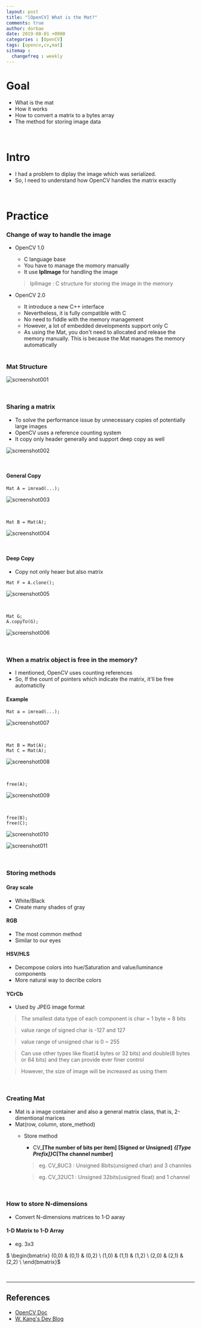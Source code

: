 ```yaml
---
layout: post
title: "[OpenCV] What is the Mat?"
comments: true
author: dorbae
date: 2019-08-01 +0900
categories : [OpenCV]
tags: [opencv,cv,mat]
sitemap :
  changefreq : weekly
---
```


# Goal
* What is the mat
* How it works
* How to convert a matrix to a bytes array
* The method for storing image data

<br/>

# Intro
* I had a problem to diplay the image which was serialized.
* So, I need to understand how OpenCV handles the matrix exactly

<br />

# Practice

### Change of way to handle the image
* OpenCV 1.0
  * C language base
  * You have to manage the momory manually
  * It use **IplImage** for handling the image
  > IplImage : C structure for storing the image in the memory

* OpenCV 2.0
  * It introduce a new C++ interface
  * Nevertheless, it is fully compatible with C
  * No need to fiddle with the memory management
  * However, a lot of embedded developments support only C
  * As using the Mat, you don't need to allocated and release the memory manually. This is because the Mat manages the memory automatically

  <br />

### Mat Structure

![screenshot001](/assets/images/posts/2019/08/2019-08-01-opencv-whatisthemat-001.png)

<br />

### Sharing a matrix
* To solve the performance issue by unnecessary copies of potentially large images
* OpenCV uses a reference counting system
* It copy only header generally and support deep copy as well

![screenshot002](/assets/images/posts/2019/08/2019-08-01-opencv-whatisthemat-002.png)

<br />

#### General Copy

```
Mat A = imread(...);
```

![screenshot003](/assets/images/posts/2019/08/2019-08-01-opencv-whatisthemat-003.png)

<br />

```
Mat B = Mat(A);
```

![screenshot004](/assets/images/posts/2019/08/2019-08-01-opencv-whatisthemat-004.png)

<br />

#### Deep Copy
* Copy not only heaer but also matrix

```
Mat F = A.clone();
```

![screenshot005](/assets/images/posts/2019/08/2019-08-01-opencv-whatisthemat-005.png)

<br />

```
Mat G;
A.copyTo(G);
```

![screenshot006](/assets/images/posts/2019/08/2019-08-01-opencv-whatisthemat-006.png)

<br />

### When a matrix object is free in the memory?
* I mentioned, OpenCV uses counting references
* So, If the count of pointers which indicate the matrix, it'll be free automaticlly

#### Example

```
Mat a = imread(...);
```

![screenshot007](/assets/images/posts/2019/08/2019-08-01-opencv-whatisthemat-007.png)

<br />

```
Mat B = Mat(A);
Mat C = Mat(A);
```

![screenshot008](/assets/images/posts/2019/08/2019-08-01-opencv-whatisthemat-008.png)

<br />

```
free(A);
```

![screenshot009](/assets/images/posts/2019/08/2019-08-01-opencv-whatisthemat-009.png)

<br />

```
free(B);
free(C);
```

![screenshot010](/assets/images/posts/2019/08/2019-08-01-opencv-whatisthemat-010.png)

![screenshot011](/assets/images/posts/2019/08/2019-08-01-opencv-whatisthemat-011.png)

<br />

### Storing methods
#### Gray scale
* White/Black
* Create many shades of gray

#### RGB
* The most common method
* Similar to our eyes

#### HSV/HLS
* Decompose colors into hue/Saturation and value/luminance components
* More natural way to decribe colors

#### YCrCb
* Used by JPEG image format

> The smallest data type of each component is char = 1 byte = 8 bits

> value range of signed char is -127 and 127

> value range of unsigned char is 0 ~ 255

> Can use other types like float(4 bytes or 32 bits) and double(8 bytes or 64 bits) and they can provide ever finer control

> However, the size of image will be increased as using them

<br />

### Creating Mat
* Mat is a image container and also a general matrix class, that is, 2-dimentional marices
* Mat(row, column, store_method)
  * Store method
    * CV_**[The number of bits per item]** **[Signed or Unsigned]** **___{[Type Prefix]}___**C**[The channel number]**

    > eg. CV_8UC3 : Unsigned 8bits(unsigned char) and 3 channles
    
    > eg. CV_32UC1 : Unsigned 32bits(usigned float) and 1 channel

<br />

### How to store N-dimensions
* Convert N-dimensions matrices to 1-D aaray

#### 1-D Matrix to 1-D Array
* eg. 3x3

$ \begin{bmatrix}
(0,0) & (0,1) & (0,2) \\ 
(1,0) & (1,1) & (1,2) \\
(2,0) & (2,1) & (2,2) \\
\end{bmatrix}$

<br />

-------------

## References
* [OpenCV Doc](https://docs.opencv.org/3.4.7/d6/d6d/tutorial_mat_the_basic_image_container.html)
* [W. Kang's Dev Blog](http://blog.comart.io/posts/opencv-rgba-image-blending)
